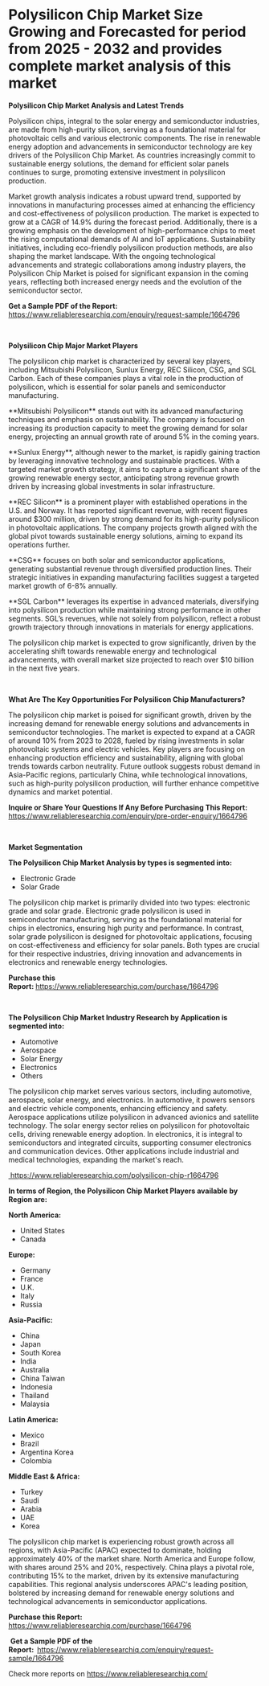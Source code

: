<p><h1>Polysilicon Chip Market Size Growing and Forecasted for period from 2025 - 2032 and provides complete market analysis of this market</h1></p><p><strong>Polysilicon Chip Market Analysis and Latest Trends</strong></p>
<p><p>Polysilicon chips, integral to the solar energy and semiconductor industries, are made from high-purity silicon, serving as a foundational material for photovoltaic cells and various electronic components. The rise in renewable energy adoption and advancements in semiconductor technology are key drivers of the Polysilicon Chip Market. As countries increasingly commit to sustainable energy solutions, the demand for efficient solar panels continues to surge, promoting extensive investment in polysilicon production.</p><p>Market growth analysis indicates a robust upward trend, supported by innovations in manufacturing processes aimed at enhancing the efficiency and cost-effectiveness of polysilicon production. The market is expected to grow at a CAGR of 14.9% during the forecast period. Additionally, there is a growing emphasis on the development of high-performance chips to meet the rising computational demands of AI and IoT applications. Sustainability initiatives, including eco-friendly polysilicon production methods, are also shaping the market landscape. With the ongoing technological advancements and strategic collaborations among industry players, the Polysilicon Chip Market is poised for significant expansion in the coming years, reflecting both increased energy needs and the evolution of the semiconductor sector.</p></p>
<p><strong>Get a Sample PDF of the Report:&nbsp;</strong> <a href="https://www.reliableresearchiq.com/enquiry/request-sample/1664796?utm_campaign=3505&utm_medium=2&utm_source=Github&utm_content=ia&utm_term=23032025&utm_id=polysilicon-chip">https://www.reliableresearchiq.com/enquiry/request-sample/1664796</a></p>
<p>&nbsp;</p>
<p><strong>Polysilicon Chip Major Market Players</strong></p>
<p><p>The polysilicon chip market is characterized by several key players, including Mitsubishi Polysilicon, Sunlux Energy, REC Silicon, CSG, and SGL Carbon. Each of these companies plays a vital role in the production of polysilicon, which is essential for solar panels and semiconductor manufacturing.</p><p>**Mitsubishi Polysilicon** stands out with its advanced manufacturing techniques and emphasis on sustainability. The company is focused on increasing its production capacity to meet the growing demand for solar energy, projecting an annual growth rate of around 5% in the coming years.</p><p>**Sunlux Energy**, although newer to the market, is rapidly gaining traction by leveraging innovative technology and sustainable practices. With a targeted market growth strategy, it aims to capture a significant share of the growing renewable energy sector, anticipating strong revenue growth driven by increasing global investments in solar infrastructure.</p><p>**REC Silicon** is a prominent player with established operations in the U.S. and Norway. It has reported significant revenue, with recent figures around $300 million, driven by strong demand for its high-purity polysilicon in photovoltaic applications. The company projects growth aligned with the global pivot towards sustainable energy solutions, aiming to expand its operations further.</p><p>**CSG** focuses on both solar and semiconductor applications, generating substantial revenue through diversified production lines. Their strategic initiatives in expanding manufacturing facilities suggest a targeted market growth of 6-8% annually.</p><p>**SGL Carbon** leverages its expertise in advanced materials, diversifying into polysilicon production while maintaining strong performance in other segments. SGL’s revenues, while not solely from polysilicon, reflect a robust growth trajectory through innovations in materials for energy applications.</p><p>The polysilicon chip market is expected to grow significantly, driven by the accelerating shift towards renewable energy and technological advancements, with overall market size projected to reach over $10 billion in the next five years.</p></p>
<p>&nbsp;</p>
<p><strong>What Are The Key Opportunities For Polysilicon Chip Manufacturers?</strong></p>
<p><p>The polysilicon chip market is poised for significant growth, driven by the increasing demand for renewable energy solutions and advancements in semiconductor technologies. The market is expected to expand at a CAGR of around 10% from 2023 to 2028, fueled by rising investments in solar photovoltaic systems and electric vehicles. Key players are focusing on enhancing production efficiency and sustainability, aligning with global trends towards carbon neutrality. Future outlook suggests robust demand in Asia-Pacific regions, particularly China, while technological innovations, such as high-purity polysilicon production, will further enhance competitive dynamics and market potential.</p></p>
<p><strong>Inquire or Share Your Questions If Any Before Purchasing This Report:</strong> <a href="https://www.reliableresearchiq.com/enquiry/pre-order-enquiry/1664796?utm_campaign=3505&utm_medium=2&utm_source=Github&utm_content=ia&utm_term=23032025&utm_id=polysilicon-chip">https://www.reliableresearchiq.com/enquiry/pre-order-enquiry/1664796</a></p>
<p>&nbsp;</p>
<p><strong>Market Segmentation</strong></p>
<p><strong>The Polysilicon Chip Market Analysis by types is segmented into:</strong></p>
<p><ul><li>Electronic Grade</li><li>Solar Grade</li></ul></p>
<p><p>The polysilicon chip market is primarily divided into two types: electronic grade and solar grade. Electronic grade polysilicon is used in semiconductor manufacturing, serving as the foundational material for chips in electronics, ensuring high purity and performance. In contrast, solar grade polysilicon is designed for photovoltaic applications, focusing on cost-effectiveness and efficiency for solar panels. Both types are crucial for their respective industries, driving innovation and advancements in electronics and renewable energy technologies.</p></p>
<p><strong>Purchase this Report:&nbsp;</strong><a href="https://www.reliableresearchiq.com/purchase/1664796?utm_campaign=3505&utm_medium=2&utm_source=Github&utm_content=ia&utm_term=23032025&utm_id=polysilicon-chip">https://www.reliableresearchiq.com/purchase/1664796</a></p>
<p>&nbsp;</p>
<p><strong>The Polysilicon Chip Market Industry Research by Application is segmented into:</strong></p>
<p><ul><li>Automotive</li><li>Aerospace</li><li>Solar Energy</li><li>Electronics</li><li>Others</li></ul></p>
<p><p>The polysilicon chip market serves various sectors, including automotive, aerospace, solar energy, and electronics. In automotive, it powers sensors and electric vehicle components, enhancing efficiency and safety. Aerospace applications utilize polysilicon in advanced avionics and satellite technology. The solar energy sector relies on polysilicon for photovoltaic cells, driving renewable energy adoption. In electronics, it is integral to semiconductors and integrated circuits, supporting consumer electronics and communication devices. Other applications include industrial and medical technologies, expanding the market's reach.</p></p>
<p><a href="https://www.reliableresearchiq.com/polysilicon-chip-r1664796?utm_campaign=3505&utm_medium=2&utm_source=Github&utm_content=ia&utm_term=23032025&utm_id=polysilicon-chip">&nbsp;https://www.reliableresearchiq.com/polysilicon-chip-r1664796</a></p>
<p><strong>In terms of Region, the Polysilicon Chip Market Players available by Region are:</strong></p>
<p>
    <p> <strong> North America: </strong>
        <ul>
            <li>United States</li>
            <li>Canada</li>
        </ul>
        </p> 
    <p> <strong> Europe: </strong>
        <ul>
            <li>Germany</li>
            <li>France</li>
            <li>U.K.</li>
            <li>Italy</li>
            <li>Russia</li>
        </ul>
        </p> 
    <p> <strong> Asia-Pacific: </strong>
        <ul>
            <li>China</li>
            <li>Japan</li>
            <li>South Korea</li>
            <li>India</li>
            <li>Australia</li>
            <li>China Taiwan</li>
            <li>Indonesia</li>
            <li>Thailand</li>
            <li>Malaysia</li>
        </ul>
        </p> 
    <p> <strong> Latin America: </strong>
        <ul>
            <li>Mexico</li>
            <li>Brazil</li>
            <li>Argentina Korea</li>
            <li>Colombia</li>
        </ul>
        </p> 
    <p> <strong> Middle East & Africa: </strong>
        <ul>
            <li>Turkey</li>
            <li>Saudi</li>
            <li>Arabia</li>
            <li>UAE</li>
            <li>Korea</li>
        </ul>
    </p>
    </p>
<p><p>The polysilicon chip market is experiencing robust growth across all regions, with Asia-Pacific (APAC) expected to dominate, holding approximately 40% of the market share. North America and Europe follow, with shares around 25% and 20%, respectively. China plays a pivotal role, contributing 15% to the market, driven by its extensive manufacturing capabilities. This regional analysis underscores APAC's leading position, bolstered by increasing demand for renewable energy solutions and technological advancements in semiconductor applications.</p></p>
<p><strong>Purchase this Report: </strong><a href="https://www.reliableresearchiq.com/purchase/1664796?utm_campaign=3505&utm_medium=2&utm_source=Github&utm_content=ia&utm_term=23032025&utm_id=polysilicon-chip">https://www.reliableresearchiq.com/purchase/1664796</a></p>
<p>&nbsp;<strong>Get a Sample PDF of the Report:&nbsp;&nbsp;</strong><a href="https://www.reliableresearchiq.com/enquiry/request-sample/1664796?utm_campaign=3505&utm_medium=2&utm_source=Github&utm_content=ia&utm_term=23032025&utm_id=polysilicon-chip">https://www.reliableresearchiq.com/enquiry/request-sample/1664796</a></p>
<p><strong></strong></p>
<p>Check more reports on <a href="https://www.reliableresearchiq.com/?utm_campaign=3505&utm_medium=2&utm_source=Github&utm_content=ia&utm_term=23032025&utm_id=polysilicon-chip">https://www.reliableresearchiq.com/</a></p>